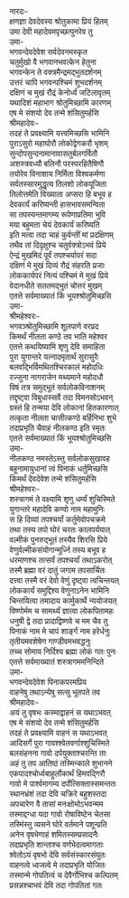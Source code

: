 नारदः-  
क्षणज्ञा देवदेवस्य श्रोतुकामा प्रियं हितम्  
उमा देवी महादेवमपृच्छत्पुनरेव तु  
उमा-  
भगवन्देवदेवेश सर्वदेवनमस्कृत  
चतुर्मुखो वै भगवानभवत्केन हेतुना  
भगवन्केन ते वक्त्रमैन्द्रमद्भुतदर्शनम्  
उत्तरं चापि भगवन्पश्चिमं शुभदर्शनम्  
दक्षिणं च मुखं रौद्रं केनोर्ध्वं जटिलावृतम्  
यथादिशं महाभाग श्रोतुमिच्छामि कारणम्  
एष मे संशयो देव तन्मे शंसितुमर्हसि  
श्रीमहादेवः-  
तदहं ते प्रवक्ष्यामि यत्त्वमिच्छसि भामिनि  
पुराऽसुरो महाघोरौ लोकोद्वेगकरौ भृशम्  
सुन्दोपसुन्दनामानावासतुर्बलगर्वितौ  
अशस्त्रवध्यौ बलिनौ परस्परहितैषिणौ  
तयोरेव विनाशाय निर्मिता विश्वकर्मणा  
सर्वतस्सारमुद्धृत्य तिलशो लोकपूजिता  
तिलोत्तमेति विख्याता अप्सरा हि बभूव ह  
देवकार्यं करिष्यन्ती हासभावसमन्विता  
सा तपस्यन्तमागम्य रूपेणाप्रतिमा भुवि  
मया बहुमता चेयं देवकार्यं करिष्यति  
इति मत्वा तदा चाहं कुर्वन्तीं मां प्रदक्षिणम्  
तथैव तां दिदृक्षुश्च चतुर्वक्त्रोऽभवं प्रिये  
ऐन्द्रं मुखमिदं पूर्वं तपश्चर्यापरं सदा  
दक्षिणं मे मुखं दिव्यं रौद्रं संहरति प्रजाः  
लोककार्यपरं नित्यं पश्चिमं मे मुखं प्रिये  
वेदानधीते सततमद्भुतं चोत्तरं मुखम्  
एतत्ते सर्वमाख्यातं किं भूयश्श्रोतुमिच्छसि  
उमा-  
श्रीमहेश्वरः-  
भगवञ्श्रोतुमिच्छामि शूलपाणे वरप्रद  
किमर्थं नीलता कण्ठे तव भाति महेश्वर  
एतत्ते कथयिष्यामि शृणु देवि समाहिता  
पुरा युगान्तरे यत्नादमृतार्थं सुरासुरैः  
बलवद्भिर्विमथितश्चिरकालं महोदधिः  
रज्जुना नागराजेन मथ्यमाने महोदधौ  
विषं तत्र समुद्भूतं सर्वलोकविनाशनम्  
तद्दृष्ट्वा विबुधास्सर्वे तदा विमनसोऽभवन्  
ग्रस्तं हि तन्मया देवि लोकानां हितकारणात्  
तत्कृता नीलता चासीत्कण्ठे बर्हिनिभा शुभे  
तदाप्रभृति चैवाहं नीलकण्ठ इति स्मृतः  
एतत्ते सर्वमाख्यातं किं भूयश्श्रोतुमिच्छसि  
उमा-  
नीलकण्ठ नमस्तेऽस्तु सर्वलोकसुखावह  
बहूनामायुधानां त्वं पिनाकं धर्तुमिच्छसि  
किमर्थं देवदेवेश तन्मे शंसितुमर्हसि  
श्रीमहेश्वरः-  
शस्त्रागमं ते वक्ष्यामि शृणु धर्म्यं शुचिस्मिते  
युगान्तरे महादेवि कण्वो नाम महामुनिः  
स हि दिव्यां तपश्चर्यां कर्तुमेवोपचक्रमे  
तथा तस्य तपो घोरं चरतः कालपर्ययात्  
वल्मीकं पुनरुद्भूतं तस्यैव शिरसि प्रिये  
वेणुर्वल्मीकसंयोगान्मूर्ध्नि तस्य बभूव ह  
धरमाणश्च तत्सर्वं तपश्चर्यां तथाऽकरोत्  
तस्मै ब्रह्मा वरं दातुं जगाम तपसार्चितः  
दत्त्वा तस्मै वरं देवो वेणुं दृष्ट्वा त्वचिन्तयत्  
लोककार्यं समुद्दिश्य वेणुनाऽनेन भामिनि  
चिन्तयित्वा तमादाय कार्मुकार्थे न्ययोजयत्  
विष्णोर्मम च सामर्थ्यं ज्ञात्वा लोकपितामहः  
धनुषी द्वे तदा प्रादाद्विष्णवे च मम चैव तु  
पिनाकं नाम मे चापं शार्ङ्गं नाम हरेर्धनुः  
तृतीयमवशेषेण गाण्डीवमभवद्धनुः  
तच्च सोमाय निर्दिश्य ब्रह्मा लोकं गतः पुनः  
एतत्ते सर्वमाख्यातं शस्त्रागममनिन्दिते  
उमा-  
भगवन्देवदेवेश पिनाकपरमप्रिय  
वाहनेषु तथाऽन्येषु सत्सु भूतपते तव  
श्रीमहादेवः-  
अयं तु वृषभः कस्माद्वाहनं स यथाऽभवत्  
एष मे संशयो देव तन्मे शंसितुमर्हसि  
तदहं ते प्रवक्ष्यामि वाहनं स यथाऽभवत्  
आदिसर्गे पुरा गावश्श्वेतवर्णाश्शुचिस्मिते  
बलसंहनना गावो दर्पयुक्ताश्चरन्ति ताः  
अहं तु तप आतिष्ठं तस्मिन्काले शुभानने  
एकपादश्चोर्ध्वबाहुर्लोकार्थं हिमवद्गिरौ  
गावो मे पार्श्वमागम्य दर्पोत्सिक्तास्समन्ततः  
स्थानभ्रंशं तदा देवि चक्रिरे बहुशस्तदा  
अपचारेण वै तासां मनःक्षोभोऽभवन्मम  
तस्माद्दग्धा यदा गावो रोषाविष्टेन चेतसा  
तस्मिंस्तु व्यसने घोरे वर्तमाने पशून्प्रति  
अनेन वृषभेणाहं शमितस्सम्प्रसादनैः  
तदाप्रभृति शान्ताश्च वर्णभेदत्वमागताः  
श्वेतोऽयं वृषभो देवि सर्वसंस्कारसंयुतः  
वाहनत्वे ध्वजत्वे मे तदाप्रभृति योजितः  
तस्मान्मे गोपतित्वं च देवैर्गोभिश्च कल्पितम्  
प्रसन्नश्चाभवं देवि तदा गोपतितां गतः  
